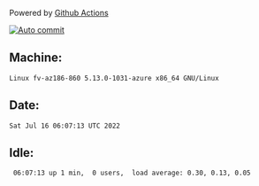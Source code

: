 Powered by [Github Actions](https://github.com/features/actions)

[![Auto commit](https://github.com/gyfary/workstation/workflows/Auto%20commit/badge.svg)](https://github.com/gyfary/workstation/actions?query=workflow%3A%22Auto+commit%22)

## Machine:
```
Linux fv-az186-860 5.13.0-1031-azure x86_64 GNU/Linux
```
## Date:
```
Sat Jul 16 06:07:13 UTC 2022
```
## Idle:
```
 06:07:13 up 1 min,  0 users,  load average: 0.30, 0.13, 0.05
```
